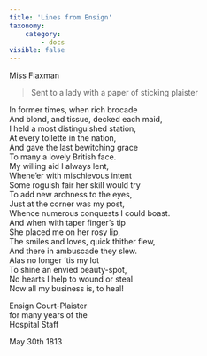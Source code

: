 ```yaml
---
title: 'Lines from Ensign'
taxonomy:
    category:
        - docs
visible: false
---
```


<div class="author">Miss Flaxman</div>

> Sent to a lady with a paper of sticking plaister

In former times, when rich brocade  
And blond, and tissue, decked each maid,  
I held a most distinguished station,  
At every toilette in the nation,  
And gave the last bewitching grace  
To many a lovely British face.  
My willing aid I always lent,  
Whene’er with mischievous intent  
Some roguish fair her skill would try  
To add new archness to the eyes,  
Just at the corner was my post,  
Whence numerous conquests I could boast.  
And when with taper finger’s tip  
She placed me on her rosy lip,  
The smiles and loves, quick thither flew,  
And there in ambuscade they slew.  
Alas no longer ’tis my lot  
To shine an envied beauty-spot,  
No hearts I help to wound or steal  
Now all my business is, to heal!

Ensign Court-Plaister  
for many years of the  
Hospital Staff

May 30th 1813


